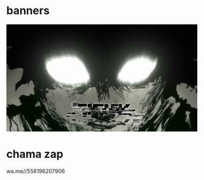 # banners
![banner](https://github.com/cychrisfds/banners/blob/main/f7f6ab6b108095cc7181819f43673166.gif)


# chama zap

wa.me//558196207906
